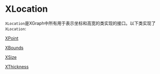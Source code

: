 # XLocation 
`XLocation`是XGraph中所有用于表示坐标和高宽的类实现的接口。以下类实现了`XLocation`:

[XPoint](#XPoint)

[XBounds](#XBounds)

[XSize](#XSize)

[XThickness](#XTickness)

